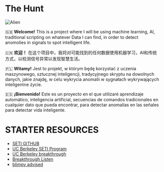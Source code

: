 # The Hunt

![Alien](https://images.immediate.co.uk/production/volatile/sites/4/2019/09/GettyImages-471296532-c-db7bc08.jpg)

🇬🇧 **Welcome!** This is a project where I will be using machine learning, AI, traditional scripting on whatever Data I can find, in order to detect anomolies in signals to spot intelligent life. 

🇨🇳 **欢迎！** 在这个项目中，我将对可能找到的任何数据使用机器学习，AI和传统方式，以检测信号异常以发现智慧生活。

🇵🇱 **Witamy!** Jest to projekt, w którym będę korzystać z uczenia maszynowego, sztucznej inteligencji, tradycyjnego skryptu na dowolnych danych, jakie znajdę, w celu wykrycia anomalii w sygnałach wykrywających inteligentne życie.

🇪🇸 **¡Bienvenido!** Este es un proyecto en el que utilizaré aprendizaje automático, inteligencia artificial, secuencias de comandos tradicionales en cualquier dato que pueda encontrar, para detectar anomalías en las señales para detectar vida inteligente.


# STARTER RESOURCES 

- [SETI GITHUB](https://github.com/SETI)
- [UC Berkeley SETI Program](https://github.com/UCBerkeleySETI)
- [UC Berkeley breakthrough](https://github.com/UCBerkeleySETI/breakthrough)
- [Breakthrough Listen](http://seti.berkeley.edu/listen/)
- [blimpy advised](https://github.com/UCBerkeleySETI/blimpy)